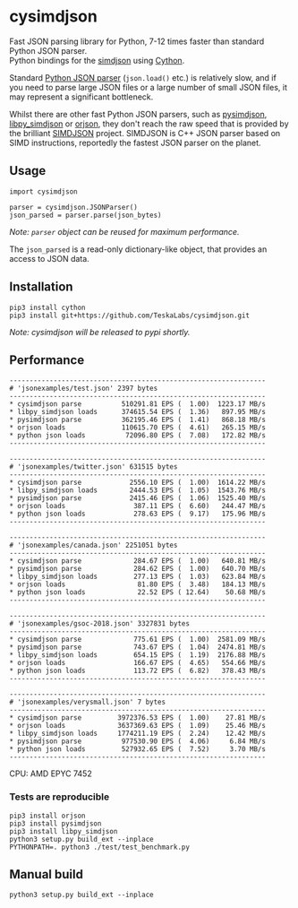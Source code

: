 # cysimdjson

Fast JSON parsing library for Python, 7-12 times faster than standard Python JSON parser.  
Python bindings for the [simdjson](https://simdjson.org) using [Cython](https://cython.org).

Standard [Python JSON parser](https://docs.python.org/3/library/json.html) (`json.load()` etc.) is relatively slow,
and if you need to parse large JSON files or a large number of small JSON files,
it may represent a significant bottleneck.

Whilst there are other fast Python JSON parsers, such as [pysimdjson](https://github.com/TkTech/pysimdjson), [libpy_simdjson](https://github.com/gerrymanoim/libpy_simdjson) or [orjson](https://github.com/ijl/orjson), they don't reach the raw speed that is provided by the brilliant [SIMDJSON](https://simdjson.org) project. SIMDJSON is C++ JSON parser based on SIMD instructions, reportedly the fastest JSON parser on the planet.


## Usage

```
import cysimdjson

parser = cysimdjson.JSONParser()
json_parsed = parser.parse(json_bytes)
```

_Note: `parser` object can be reused for maximum performance._

The `json_parsed` is a read-only dictionary-like object, that provides an access to JSON data.


## Installation

```
pip3 install cython
pip3 install git+https://github.com/TeskaLabs/cysimdjson.git
```

_Note: cysimdjson will be released to pypi shortly._


## Performance

```
----------------------------------------------------------------
# 'jsonexamples/test.json' 2397 bytes
----------------------------------------------------------------
* cysimdjson parse          510291.81 EPS (  1.00)  1223.17 MB/s
* libpy_simdjson loads      374615.54 EPS (  1.36)   897.95 MB/s
* pysimdjson parse          362195.46 EPS (  1.41)   868.18 MB/s
* orjson loads              110615.70 EPS (  4.61)   265.15 MB/s
* python json loads          72096.80 EPS (  7.08)   172.82 MB/s
----------------------------------------------------------------
```

```
----------------------------------------------------------------
# 'jsonexamples/twitter.json' 631515 bytes
----------------------------------------------------------------
* cysimdjson parse            2556.10 EPS (  1.00)  1614.22 MB/s
* libpy_simdjson loads        2444.53 EPS (  1.05)  1543.76 MB/s
* pysimdjson parse            2415.46 EPS (  1.06)  1525.40 MB/s
* orjson loads                 387.11 EPS (  6.60)   244.47 MB/s
* python json loads            278.63 EPS (  9.17)   175.96 MB/s
----------------------------------------------------------------
```

```
----------------------------------------------------------------
# 'jsonexamples/canada.json' 2251051 bytes
----------------------------------------------------------------
* cysimdjson parse             284.67 EPS (  1.00)   640.81 MB/s
* pysimdjson parse             284.62 EPS (  1.00)   640.70 MB/s
* libpy_simdjson loads         277.13 EPS (  1.03)   623.84 MB/s
* orjson loads                  81.80 EPS (  3.48)   184.13 MB/s
* python json loads             22.52 EPS ( 12.64)    50.68 MB/s
----------------------------------------------------------------
```

```
----------------------------------------------------------------
# 'jsonexamples/gsoc-2018.json' 3327831 bytes
----------------------------------------------------------------
* cysimdjson parse             775.61 EPS (  1.00)  2581.09 MB/s
* pysimdjson parse             743.67 EPS (  1.04)  2474.81 MB/s
* libpy_simdjson loads         654.15 EPS (  1.19)  2176.88 MB/s
* orjson loads                 166.67 EPS (  4.65)   554.66 MB/s
* python json loads            113.72 EPS (  6.82)   378.43 MB/s
----------------------------------------------------------------
```

```
----------------------------------------------------------------
# 'jsonexamples/verysmall.json' 7 bytes
----------------------------------------------------------------
* cysimdjson parse         3972376.53 EPS (  1.00)    27.81 MB/s
* orjson loads             3637369.63 EPS (  1.09)    25.46 MB/s
* libpy_simdjson loads     1774211.19 EPS (  2.24)    12.42 MB/s
* pysimdjson parse          977530.90 EPS (  4.06)     6.84 MB/s
* python json loads         527932.65 EPS (  7.52)     3.70 MB/s
----------------------------------------------------------------
```

CPU: AMD EPYC 7452


### Tests are reproducible

```
pip3 install orjson
pip3 install pysimdjson
pip3 install libpy_simdjson
python3 setup.py build_ext --inplace
PYTHONPATH=. python3 ./test/test_benchmark.py
```

## Manual build

```
python3 setup.py build_ext --inplace
```
